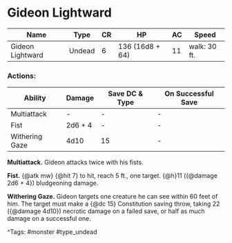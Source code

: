 # Gideon Lightward

| Name | Type | CR | HP | AC | Speed |
|------|------|----|----|----|-------|
| Gideon Lightward | Undead | 6 | 136 (16d8 + 64) | 11 | walk: 30 ft. |

### Actions:

| Ability | Damage | Save DC & Type | On Successful Save |
|---------|--------|----------------|--------------------|
| Multiattack | - | - | - |
| Fist | 2d6 + 4 | - | - |
| Withering Gaze | 4d10 | 15 | - |


**Multiattack.** Gideon attacks twice with his fists.

**Fist.** {@atk mw} {@hit 7} to hit, reach 5 ft., one target. {@h}11 ({@damage 2d6 + 4}) bludgeoning damage.

**Withering Gaze.** Gideon targets one creature he can see within 60 feet of him. The target must make a {@dc 15} Constitution saving throw, taking 22 ({@damage 4d10}) necrotic damage on a failed save, or half as much damage on a successful one.

^Tags: #monster #type_undead